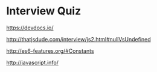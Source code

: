 # Interview Quiz

https://devdocs.io/

http://thatjsdude.com/interview/js2.html#nullVsUndefined

http://es6-features.org/#Constants

http://javascript.info/
